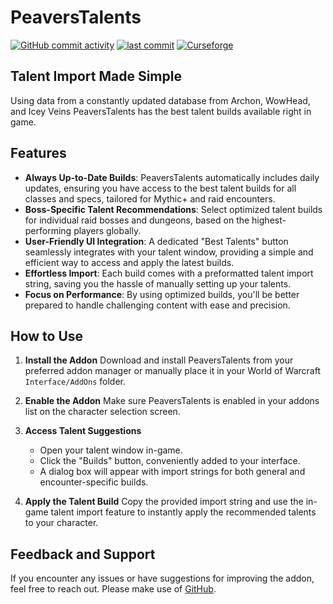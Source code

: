# PeaversTalents

[![GitHub commit activity](https://img.shields.io/github/commit-activity/m/peavers/peavers-talents)](https://github.com/peavers/peavers-talents/commits/master) [![last commit](https://img.shields.io/github/last-commit/peavers/peavers-talents)](https://github.com/peavers/peavers-talents/master) [![Curseforge](https://img.shields.io/curseforge/dt/1184820?label=CurseForge&color=F16436)](https://www.curseforge.com/wow/addons/peaverstalents)

## Talent Import Made Simple

Using data from a constantly updated database from Archon, WowHead, and Icey Veins PeaversTalents has the best talent
builds available right in game.

## Features

* **Always Up-to-Date Builds**: PeaversTalents automatically includes daily updates, ensuring you have access to the
  best talent builds for all classes and specs, tailored for Mythic+ and raid encounters.
* **Boss-Specific Talent Recommendations**: Select optimized talent builds for individual raid bosses and dungeons,
  based on the highest-performing players globally.
* **User-Friendly UI Integration**: A dedicated "Best Talents" button seamlessly integrates with your talent window,
  providing a simple and efficient way to access and apply the latest builds.
* **Effortless Import**: Each build comes with a preformatted talent import string, saving you the hassle of manually
  setting up your talents.
* **Focus on Performance**: By using optimized builds, you'll be better prepared to handle challenging content with ease
  and precision.

## How to Use

1. **Install the Addon**
   Download and install PeaversTalents from your preferred addon manager or manually place it in your World of Warcraft
   `Interface/AddOns` folder.

2. **Enable the Addon**
   Make sure PeaversTalents is enabled in your addons list on the character selection screen.

3. **Access Talent Suggestions**
	* Open your talent window in-game.
	* Click the "Builds" button, conveniently added to your interface.
	* A dialog box will appear with import strings for both general and encounter-specific builds.

4. **Apply the Talent Build**
   Copy the provided import string and use the in-game talent import feature to instantly apply the recommended talents
   to your character.

## Feedback and Support

If you encounter any issues or have suggestions for improving the addon, feel free to reach out. Please make use of
[GitHub](https://github.com/peavers/peavers-talents/issues).
